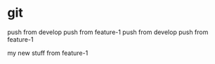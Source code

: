 

# git

push from develop
push from feature-1
push from develop
push from feature-1


my new stuff from feature-1